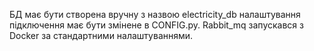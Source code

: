 БД має бути створена вручну з назвою electricity_db налаштування підключення має бути змінене в CONFIG.py. 
Rabbit_mq запускався з Docker за стандартними налаштуваннями.
